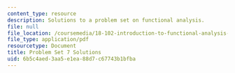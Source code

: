 ```yaml
---
content_type: resource
description: Solutions to a problem set on functional analysis.
file: null
file_location: /coursemedia/18-102-introduction-to-functional-analysis-spring-2009/6b5c4aed3aa5e1ea88d7c67743b1bfba_MIT18_102s09_sol_pset07.pdf
file_type: application/pdf
resourcetype: Document
title: Problem Set 7 Solutions
uid: 6b5c4aed-3aa5-e1ea-88d7-c67743b1bfba
---
```

